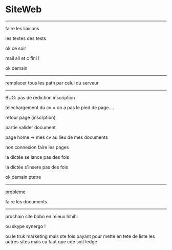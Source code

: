 # SiteWeb

-------------------------------------------------


faire les liaisons


les textes des tests

ok ce soir

mail all et c fini !

ok demain

----------------------------------------

remplacer tous les path par celui du serveur


-----------------------------------------

BUG: pas de rediction inscription

telechargement du cv = on a pas le pied de page....

retour page (inscrption)

partie valider document

page home -> mes cv au lieu de mes documents

non connexion faire les pages

la dictée se lance pas des fois

la dictée s'insere pas des fois

ok demain ptetre

---------------------------------------

probleme

faire les documents

---------------------------------------


prochain site bobo en mieux hihihi

ou skype synergo !

ou le truk marketing mais ste fois payant pour mette en tete de liste les autres sites mais ca faut que cde soit ledge


